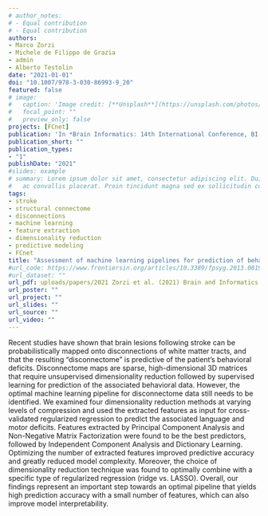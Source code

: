 ```yaml
---
# author_notes:
# - Equal contribution
# - Equal contribution
authors:
- Marco Zorzi
- Michele de Filippo de Grazia
- admin
- Alberto Testolin
date: "2021-01-01"
doi: "10.1007/978-3-030-86993-9_20"
featured: false
# image:
#   caption: 'Image credit: [**Unsplash**](https://unsplash.com/photos/jdD8gXaTZsc)'
#   focal_point: ""
#   preview_only: false
projects: [FCnet]
publication: 'In *Brain Informatics: 14th International Conference, BI 2021*, Virtual Event, September 17–19, 2021, Proceedings 14 (pp. 211-222). Springer International Publishing.'
publication_short: ""
publication_types:
- "1"
publishDate: "2021"
#slides: example
# summary: Lorem ipsum dolor sit amet, consectetur adipiscing elit. Duis posuere tellus
#   ac convallis placerat. Proin tincidunt magna sed ex sollicitudin condimentum.
tags: 
- stroke
- structural connectome
- disconnections
- machine learning
- feature extraction
- dimensionality reduction
- predictive modeling
- FCnet
title: "Assessment of machine learning pipelines for prediction of behavioral deficits from brain disconnectomes"
#url_code: https://www.frontiersin.org/articles/10.3389/fpsyg.2013.00190/full
#url_dataset: ""
url_pdf: uploads/papers/2021 Zorzi et al. (2021) Brain and Informatics.pdf
url_poster: ""
url_project: ""
url_slides: ""
url_source: ""
url_video: ""
---
```


Recent studies have shown that brain lesions following stroke can be probabilistically mapped onto disconnections of white matter tracts, and that the resulting “disconnectome” is predictive of the patient’s behavioral deficits. Disconnectome maps are sparse, high-dimensional 3D matrices that require unsupervised dimensionality reduction followed by supervised learning for prediction of the associated behavioral data. However, the optimal machine learning pipeline for disconnectome data still needs to be identified. We examined four dimensionality reduction methods at varying levels of compression and used the extracted features as input for cross-validated regularized regression to predict the associated language and motor deficits. Features extracted by Principal Component Analysis and Non-Negative Matrix Factorization were found to be the best predictors, followed by Independent Component Analysis and Dictionary Learning. Optimizing the number of extracted features improved predictive accuracy and greatly reduced model complexity. Moreover, the choice of dimensionality reduction technique was found to optimally combine with a specific type of regularized regression (ridge vs. LASSO). Overall, our findings represent an important step towards an optimal pipeline that yields high prediction accuracy with a small number of features, which can also improve model interpretability.